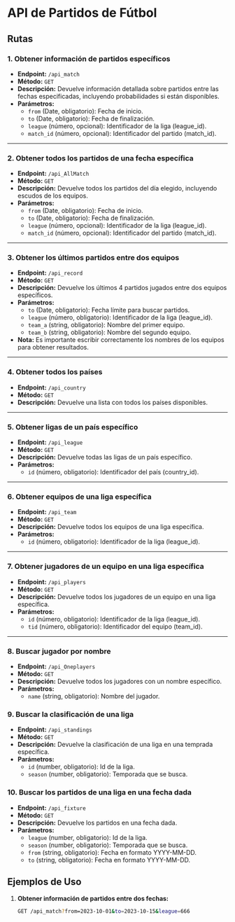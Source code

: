 # API de Partidos de Fútbol

## Rutas

### 1. Obtener información de partidos específicos

- **Endpoint:** `/api_match`
- **Método:** `GET`
- **Descripción:** Devuelve información detallada sobre partidos entre las fechas especificadas, incluyendo probabilidades si están disponibles.
- **Parámetros:**
  - `from` (Date, obligatorio): Fecha de inicio.
  - `to` (Date, obligatorio): Fecha de finalización.
  - `league` (número, opcional): Identificador de la liga (league_id).
  - `match_id` (número, opcional): Identificador del partido (match_id).

---

### 2. Obtener todos los partidos de una fecha específica

- **Endpoint:** `/api_AllMatch`
- **Método:** `GET`
- **Descripción:** Devuelve todos los partidos del día elegido, incluyendo escudos de los equipos.
- **Parámetros:**
  - `from` (Date, obligatorio): Fecha de inicio.
  - `to` (Date, obligatorio): Fecha de finalización.
  - `league` (número, opcional): Identificador de la liga (league_id).
  - `match_id` (número, opcional): Identificador del partido (match_id).

---

### 3. Obtener los últimos partidos entre dos equipos

- **Endpoint:** `/api_record`
- **Método:** `GET`
- **Descripción:** Devuelve los últimos 4 partidos jugados entre dos equipos específicos.
- **Parámetros:**
  - `to` (Date, obligatorio): Fecha límite para buscar partidos.
  - `league` (número, obligatorio): Identificador de la liga (league_id).
  - `team_a` (string, obligatorio): Nombre del primer equipo.
  - `team_b` (string, obligatorio): Nombre del segundo equipo.
- **Nota:** Es importante escribir correctamente los nombres de los equipos para obtener resultados.

---

### 4. Obtener todos los países

- **Endpoint:** `/api_country`
- **Método:** `GET`
- **Descripción:** Devuelve una lista con todos los países disponibles.

---

### 5. Obtener ligas de un país específico

- **Endpoint:** `/api_league`
- **Método:** `GET`
- **Descripción:** Devuelve todas las ligas de un país específico.
- **Parámetros:**
  - `id` (número, obligatorio): Identificador del país (country_id).

---

### 6. Obtener equipos de una liga específica

- **Endpoint:** `/api_team`
- **Método:** `GET`
- **Descripción:** Devuelve todos los equipos de una liga específica.
- **Parámetros:**
  - `id` (número, obligatorio): Identificador de la liga (league_id).

---

### 7. Obtener jugadores de un equipo en una liga específica

- **Endpoint:** `/api_players`
- **Método:** `GET`
- **Descripción:** Devuelve todos los jugadores de un equipo en una liga específica.
- **Parámetros:**
  - `id` (número, obligatorio): Identificador de la liga (league_id).
  - `tid` (número, obligatorio): Identificador del equipo (team_id).

---

### 8. Buscar jugador por nombre

- **Endpoint:** `/api_Oneplayers`
- **Método:** `GET`
- **Descripción:** Devuelve todos los jugadores con un nombre específico.
- **Parámetros:**
  - `name` (string, obligatorio): Nombre del jugador.

### 9. Buscar la clasificación de una liga

- **Endpoint:** `/api_standings`
- **Método:** `GET`
- **Descripción:** Devuelve la clasificación de una liga en una temprada específica.
- **Parámetros:**
  - `id` (number, obligatorio): Id de la liga.
  - `season` (number, obligatorio): Temporada que se busca.

### 10. Buscar los partidos de una liga en una fecha dada

- **Endpoint:** `/api_fixture`
- **Método:** `GET`
- **Descripción:** Devuelve los partidos en una fecha dada.
- **Parámetros:**
  - `league` (number, obligatorio): Id de la liga.
  - `season` (number, obligatorio): Temporada que se busca.
  - `from` (string, obligatorio): Fecha en formato YYYY-MM-DD.
  - `to` (string, obligatorio): Fecha en formato YYYY-MM-DD.

## Ejemplos de Uso

1. **Obtener información de partidos entre dos fechas:**

   ```bash
   GET /api_match?from=2023-10-01&to=2023-10-15&league=666
   ```
